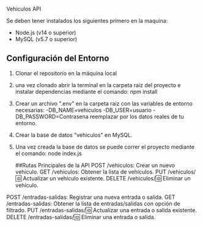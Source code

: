 Vehiculos API

Se deben tener instalados los siguientes primero en la maquina:
- Node.js (v14 o superior)
- MySQL (v5.7 o superior)

## Configuración del Entorno

1. Clonar el repositorio en la máquina local
2. una vez clonado abrir la terminal en la carpeta raiz del proyecto e instalar dependencias mediante el comando: npm install
3. Crear un archivo ".env" en la carpeta raiz con las variables de entorno necesarias:
-DB_NAME=vehiculos 
-DB_USER=usuario
-DB_PASSWORD=Contrasena
reemplazar por los datos reales de tu entorno.
4. Crear la base de datos "vehiculos" en MySQL.
5. Una vez creada la base de datos se puede correr el proyecto mediante el comando: node index.js

   ##Rutas Principales de la API
POST /vehiculos: Crear un nuevo vehículo.
GET /vehiculos: Obtener la lista de vehículos.
PUT /vehiculos/:id: Actualizar un vehículo existente.
DELETE /vehiculos/:id: Eliminar un vehículo.

POST /entradas-salidas: Registrar una nueva entrada o salida.
GET /entradas-salidas: Obtener la lista de entradas/salidas con opción de filtrado.
PUT /entradas-salidas/:id: Actualizar una entrada o salida existente.
DELETE /entradas-salidas/:id: Eliminar una entrada o salida.
